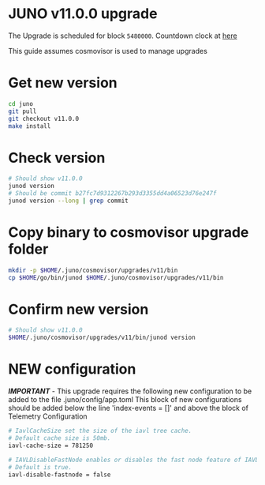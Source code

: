 # JUNO v11.0.0 upgrade

The Upgrade is scheduled for block `5480000`. Countdown clock at [here](https://ping.pub/juno/gov/47)

This guide assumes cosmovisor is used to manage upgrades

# Get new version
```bash
cd juno
git pull
git checkout v11.0.0
make install
```

# Check version

```bash
# Should show v11.0.0
junod version
# Should be commit b27fc7d9312267b293d3355dd4a06523d76e247f
junod version --long | grep commit
```

# Copy binary to cosmovisor upgrade folder

```bash
mkdir -p $HOME/.juno/cosmovisor/upgrades/v11/bin
cp $HOME/go/bin/junod $HOME/.juno/cosmovisor/upgrades/v11/bin
```

# Confirm new version

```bash
# Should show v11.0.0
$HOME/.juno/cosmovisor/upgrades/v11/bin/junod version
```

# NEW configuration

***IMPORTANT*** - This upgrade requires the following new configuration to be added to the file .juno/config/app.toml
This block of new configurations should be added below the line 'index-events = []' and above the block of Telemetry Configuration

```bash
# IavlCacheSize set the size of the iavl tree cache.
# Default cache size is 50mb.
iavl-cache-size = 781250

# IAVLDisableFastNode enables or disables the fast node feature of IAVL.
# Default is true.
iavl-disable-fastnode = false
```
